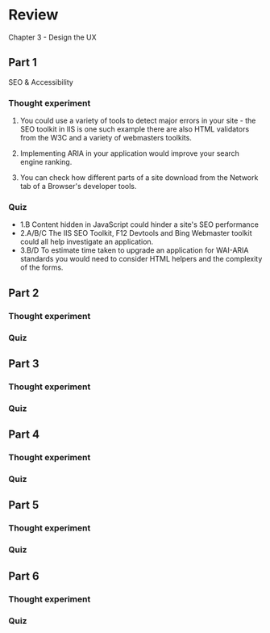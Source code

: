 ﻿# Review

Chapter 3 - Design the UX

## Part 1

SEO & Accessibility

### Thought experiment

1. You could use a variety of tools to detect major errors in your site - the SEO toolkit in IIS is one such example there are also HTML validators from the W3C and a variety of webmasters toolkits.

2. Implementing ARIA in your application would improve your search engine ranking.

3. You can check how different parts of a site download from the Network tab of a Browser's developer tools.

### Quiz

* 1.B Content hidden in JavaScript could hinder a site's SEO performance
* 2.A/B/C The IIS SEO Toolkit, F12 Devtools and Bing Webmaster toolkit could all help investigate an application.
* 3.B/D To estimate time taken to upgrade an application for WAI-ARIA standards you would need to consider HTML helpers and the complexity of the forms.

## Part 2

### Thought experiment

### Quiz


## Part 3

### Thought experiment

### Quiz


## Part 4

### Thought experiment

### Quiz


## Part 5

### Thought experiment

### Quiz


## Part 6

### Thought experiment

### Quiz
